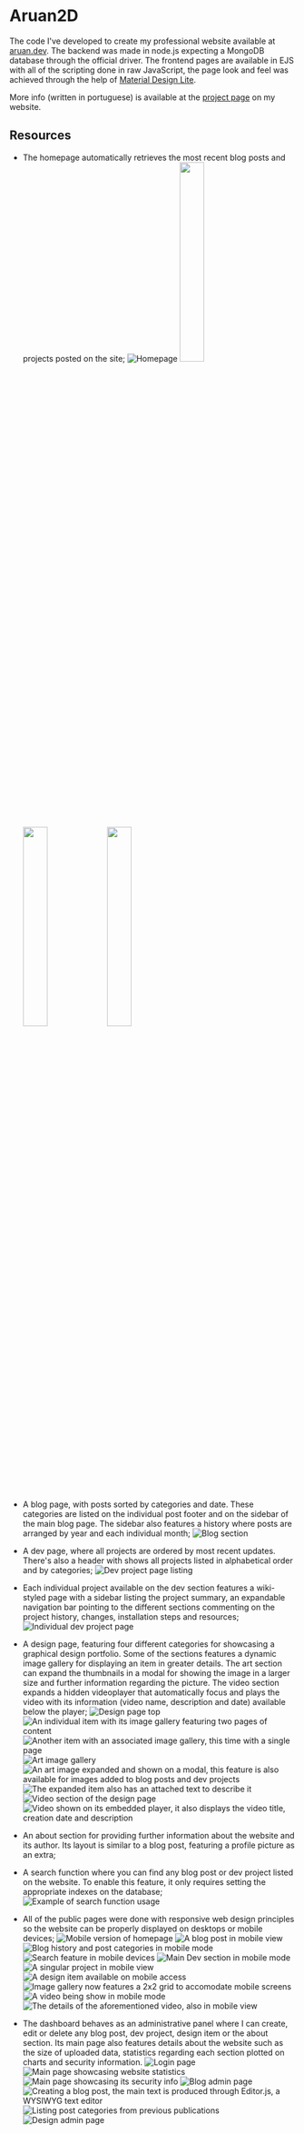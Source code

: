 # Aruan2D

The code I've developed to create my professional website available at [aruan.dev](https://aruan.dev). The backend was made in node.js expecting a MongoDB database through the official driver. The frontend pages are available in EJS with all of the scripting done in raw JavaScript, the page look and feel was achieved through the help of [Material Design Lite](https://getmdl.io/index.html).

More info (written in portuguese) is available at the [project page](https://aruan.dev/dev/project/aruan2d) on my website.

## Resources
* The homepage automatically retrieves the most recent blog posts and projects posted on the site;
![Homepage](/screenshots/001.jpg)
<img src="/screenshots/002.jpg" width="30%"></img> <img src="/screenshots/003.jpg" width="30%"></img> <img src="/screenshots/004.jpg" width="30%"></img> 




* A blog page, with posts sorted by categories and date. These categories are listed on the individual post footer and on the sidebar of the main blog page. The sidebar also features a history where posts are arranged by year and each individual month;
![Blog section](/screenshots/005.jpg)
* A dev page, where all projects are ordered by most recent updates. There's also a header with shows all projects listed in alphabetical order and by categories;
![Dev project page listing](/screenshots/006.jpg)
* Each individual project available on the dev section features a wiki-styled page with a sidebar listing the project summary, an expandable navigation bar pointing to the different sections commenting on the project history, changes, installation steps and resources;
![Individual dev project page](/screenshots/007.jpg)
* A design page, featuring four different categories for showcasing a graphical design portfolio. Some of the sections features a dynamic image gallery for displaying an item in greater details. The art section can expand the thumbnails in a modal for showing the image in a larger size and further information regarding the picture. The video section expands a hidden videoplayer that automatically focus and plays the video with its information (video name, description and date) available below the player;
![Design page top](/screenshots/008.jpg)
![An individual item with its image gallery featuring two pages of content](/screenshots/009.jpg)
![Another item with an associated image gallery, this time with a single page](/screenshots/010.jpg)
![Art image gallery](/screenshots/011.jpg)
![An art image expanded and shown on a modal, this feature is also available for images added to blog posts and dev projects](/screenshots/012.jpg)
![The expanded item also has an attached text to describe it](/screenshots/013.jpg)
![Video section of the design page](/screenshots/014.jpg)
![Video shown on its embedded player, it also displays the video title, creation date and description](/screenshots/015.jpg)
* An about section for providing further information about the website and its author. Its layout is similar to a blog post, featuring a profile picture as an extra;
* A search function where you can find any blog post or dev project listed on the website. To enable this feature, it only requires setting the appropriate indexes on the database;
![Example of search function usage](/screenshots/016.jpg)
* All of the public pages were done with responsive web design principles so the website can be properly displayed on desktops or mobile devices;
![Mobile version of homepage](/screenshots/m01.jpg)
![A blog post in mobile view](/screenshots/m02.jpg)
![Blog history and post categories in mobile mode](/screenshots/m03.jpg)
![Search feature in mobile devices](/screenshots/m04.jpg)
![Main Dev section in mobile mode](/screenshots/m05.jpg)
![A singular project in mobile view](/screenshots/m06.jpg)
![A design item available on mobile access](/screenshots/m07.jpg)
![Image gallery now features a 2x2 grid to accomodate mobile screens](/screenshots/m08.jpg)
![A video being show in mobile mode](/screenshots/m10.jpg)
![The details of the aforementioned video, also in mobile view](/screenshots/m09.jpg)
* The dashboard behaves as an administrative panel where I can create, edit or delete any blog post, dev project, design item or the about section. Its main page also features details about the website such as the size of uploaded data, statistics regarding each section plotted on charts and security information.
![Login page](/screenshots/017.jpg)
![Main page showcasing website statistics](/screenshots/018.jpg)
![Main page showcasing its security info](/screenshots/019.jpg)
![Blog admin page](/screenshots/020.jpg)
![Creating a blog post, the main text is produced through Editor.js, a WYSIWYG text editor](/screenshots/022.jpg)
![Listing post categories from previous publications](/screenshots/023.jpg)
![Design admin page](/screenshots/021.jpg)
